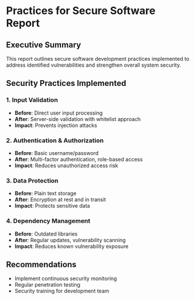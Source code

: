 # Practices for Secure Software Report

## Executive Summary
This report outlines secure software development practices implemented to address identified vulnerabilities and strengthen overall system security.

## Security Practices Implemented

### 1. Input Validation
- **Before**: Direct user input processing
- **After**: Server-side validation with whitelist approach
- **Impact**: Prevents injection attacks

### 2. Authentication & Authorization
- **Before**: Basic username/password
- **After**: Multi-factor authentication, role-based access
- **Impact**: Reduces unauthorized access risk

### 3. Data Protection
- **Before**: Plain text storage
- **After**: Encryption at rest and in transit
- **Impact**: Protects sensitive data

### 4. Dependency Management
- **Before**: Outdated libraries
- **After**: Regular updates, vulnerability scanning
- **Impact**: Reduces known vulnerability exposure

## Recommendations
- Implement continuous security monitoring
- Regular penetration testing
- Security training for development team
